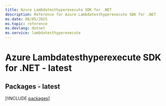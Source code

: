 ```yaml
---
title: Azure Lambdatesthyperexecute SDK for .NET
description: Reference for Azure Lambdatesthyperexecute SDK for .NET
ms.date: 08/05/2025
ms.topic: reference
ms.devlang: dotnet
ms.service: lambdatesthyperexecute
---
```

# Azure Lambdatesthyperexecute SDK for .NET - latest
## Packages - latest
[!INCLUDE [packages](lambdatesthyperexecute-index.md)]